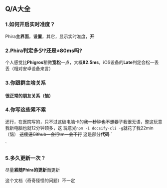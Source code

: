 ## Q/A大全

### 1.如何开启实时准度？

Phira**主界面**，**设置**，其它，显示实时准度，**开**

### 2.Phira判定多少?还是±80ms吗?

个人感觉比**Phigros**稍微**宽松**一点，大概**82.5ms**，iOS设备的**Late**判定会松一丢丢（相对安卓设备来言）

### 3.你跟群主啥关系

#### 很正常的朋友关系（恼）

### 4.你写这些累不累

还行，在医院写的，只不过这破电脑卡的~~我一秒钟也不想要了~~我很无语，整这玩意我新电脑也就12分钟顶多，这
玩意光`npm -i docsify-cli -g`就花了我22min（恼）
~~这傻逼Github一会行tm一会不行~~
这是部分**代码**
`
<!DOCTYPE html>
<html lang="en">
<head>
  <meta charset="UTF-8">
  <title>Phira皮肤/自制谱导入教程</title>
  <meta http-equiv="X-UA-Compatible" content="IE=edge,chrome=1" />
  <meta name="description" content="Description">
  <meta name="viewport" content="width=device-width, initial-scale=1.0, minimum-scale=1.0">
  <link rel="stylesheet" href="//cdn.jsdelivr.net/npm/docsify@4/lib/themes/vue.css">
</head>
<body>
  <div id="app"></div>
  <script>
    window.$docsify = {
      name: '',
      repo: ''
    }
  </script>
<script>
    window.$docsify = {
      name: 'Phira皮肤/自制谱导入教程',
      repo: 'https://github.com/BilShiziheng/Phirsdocs',
      loadNavbar: true,
      loadSidebar: true, // 加载自定义侧边栏
      maxLevel: 2, // 默认情况下会抓取文档中所有标题渲染成目录，可配置最大支持渲染的标题层级。
      subMaxLevel: 4, // 生成目录的最大层级
      mergeNavbar: true, // 小屏设备下合并导航栏到侧边栏
      alias: { // 定义路由别名，可以更自由的定义路由规则。 支持正则
        '/.*/_sidebar.md': '/_sidebar.md',//防止意外回退
        '/.*/_navbar.md': '/_navbar.md'
      }
    }
  </script>
  <!-- Docsify v4 -->
  <script src="//cdn.jsdelivr.net/npm/docsify@4"></script>
</body>
</html>
`

### 5.多久更新一次？

尽量**紧随Phira的更新**而更新


这个文档（奇奇怪怪的问题）不一定
